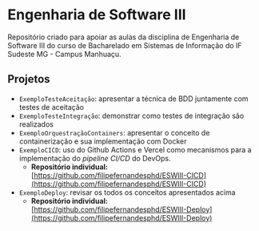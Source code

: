 # Engenharia de Software III

Repositório criado para apoiar as aulas da disciplina de Engenharia de Software III do curso de Bacharelado em Sistemas de Informação do IF Sudeste MG - Campus Manhuaçu.

## Projetos

- `ExemploTesteAceitação`: apresentar a técnica de BDD juntamente com testes de aceitação
- `ExemploTesteIntegração`: demonstrar como testes de integração são realizados
- `ExemploOrquestraçãoContainers`: apresentar o conceito de containerização e sua implementação com Docker
- `ExemploCICD`: uso do Github Actions e Vercel como mecanismos para a implementação do *pipeline CI/CD* do DevOps. 
    - **Repositório individual:** [https://github.com/filipefernandesphd/ESWIII-CICD](https://github.com/filipefernandesphd/ESWIII-CICD)
- `ExemploDeploy`: revisar os todos os conceitos apresentados acima
    - **Repositório individual:** [https://github.com/filipefernandesphd/ESWIII-Deploy](https://github.com/filipefernandesphd/ESWIII-Deploy)
